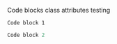 Code blocks class attributes testing

``` {.class1}
Code block 1
```

``` {.class2.a .class2.b}
Code block 2
```
